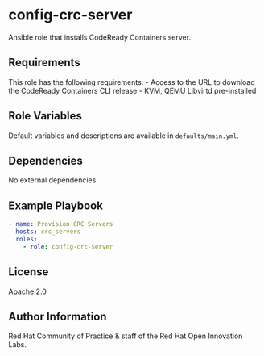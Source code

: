 config-crc-server
=========

Ansible role that installs CodeReady Containers server.

Requirements
------------

This role has the following requirements:
    - Access to the URL to download the CodeReady Containers CLI release
    - KVM, QEMU Libvirtd pre-installed

Role Variables
--------------

Default variables and descriptions are available in `defaults/main.yml`.

Dependencies
------------

No external dependencies.

Example Playbook
----------------

```yaml
- name: Provision CRC Servers
  hosts: crc_servers
  roles:
    - role: config-crc-server
```

License
-------

Apache 2.0

Author Information
------------------

Red Hat Community of Practice & staff of the Red Hat Open Innovation Labs.
